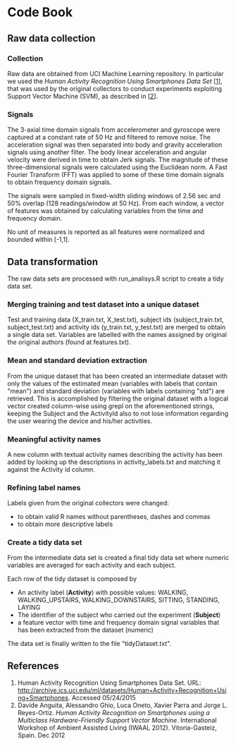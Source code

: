Code Book
========

Raw data collection
-------------------

### Collection

Raw data are obtained from UCI Machine Learning repository. In particular we used
the *Human Activity Recognition Using Smartphones Data Set* [[1](#uci-har)],
that was used by the original collectors to conduct experiments exploiting
Support Vector Machine (SVM), as described in [[2](#har-smart)].

### Signals

The 3-axial time domain signals from accelerometer and gyroscope
were captured at a constant rate of 50 Hz and filtered to remove noise.
The acceleration signal was then separated into body and gravity
acceleration signals using another filter.
The body linear acceleration and angular velocity were derived in time
to obtain Jerk signals. The magnitude of these
three-dimensional signals were calculated using the Euclidean norm.
A Fast Fourier Transform (FFT) was applied to some of these
time domain signals to obtain frequency domain signals.

The signals were sampled in fixed-width sliding windows of 2.56 sec and 50%
overlap (128 readings/window at 50 Hz).
From each window, a vector of features was obtained by calculating variables
from the time and frequency domain.

No unit of measures is reported as all features were normalized and bounded
within [-1,1].

Data transformation
-------------------

The raw data sets are processed with run_analisys.R script to create a tidy data
set.

### Merging training and test dataset into a unique dataset

Test and training data (X_train.txt, X_test.txt), subject ids (subject_train.txt,
subject_test.txt) and activity ids (y_train.txt, y_test.txt) are merged to obtain
a single data set. Variables are labelled with the names assigned by original the
original authors (found at features.txt).

### Mean and standard deviation extraction

From the unique dataset that has been created an intermediate dataset with only
the values of the estimated mean (variables with labels that contain "mean") and
standard deviation (variables with labels containing "std") are retrieved.
This is accomplished by filtering the original dataset with a logical vector
created column-wise using grepl on the aforementioned strings, keeping the Subject
and the ActivityId also to not lose information regarding the user wearing the device
and his/her activities.

### Meaningful activity names

A new column with textual activity names describing the activity has been added
by looking up the descriptions in activity_labels.txt and matching it against the
Activity id column.

### Refining label names

Labels given from the original collectors were changed:
* to obtain valid R names without parentheses, dashes and commas
* to obtain more descriptive labels

### Create a tidy data set

From the intermediate data set is created a final tidy data set where numeric
variables are averaged for each activity and each subject.

Each row of the tidy dataset is composed by

*  An activity label (__Activity__) with possible values: WALKING, WALKING_UPSTAIRS, WALKING_DOWNSTAIRS, SITTING, STANDING, LAYING
*  The identifier of the subject who carried out the experiment (__Subject__)
*  a feature vector with time and frequency domain signal variables that has been extracted from the dataset (numeric)

The data set is finally written to the file "tidyDataset.txt".

References
----------

1.  <a name="uci-har"/>Human Activity Recognition Using Smartphones Data Set.
    URL: <http://archive.ics.uci.edu/ml/datasets/Human+Activity+Recognition+Using+Smartphones>. Accessed 05/24/2015
2. <a name="har-smart"/>Davide Anguita, Alessandro Ghio, Luca Oneto, Xavier Parra and Jorge L. Reyes-Ortiz.
   *Human Activity Recognition on Smartphones using a Multiclass Hardware-Friendly Support Vector Machine*.
   International Workshop of Ambient Assisted Living (IWAAL 2012). Vitoria-Gasteiz, Spain. Dec 2012
